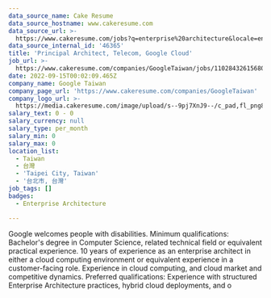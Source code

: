 ```yaml
---
data_source_name: Cake Resume
data_source_hostname: www.cakeresume.com
data_source_url: >-
  https://www.cakeresume.com/jobs?q=enterprise%20architecture&locale=en&range%5Bsalary_range%5D%5Bmin%5D=1000000
data_source_internal_id: '46365'
title: 'Principal Architect, Telecom, Google Cloud'
job_url: >-
  https://www.cakeresume.com/companies/GoogleTaiwan/jobs/110284326156804806-principal-architect-telecom-google-cloud
date: 2022-09-15T00:02:09.465Z
company_name: Google Taiwan
company_page_url: 'https://www.cakeresume.com/companies/GoogleTaiwan'
company_logo_url: >-
  https://media.cakeresume.com/image/upload/s--9pj7XnJ9--/c_pad,fl_png8,h_200,w_200/v1568707905/symvi9tbcfy1zxem1zul.png
salary_text: 0 - 0
salary_currency: null
salary_type: per_month
salary_min: 0
salary_max: 0
location_list:
  - Taiwan
  - 台灣
  - 'Taipei City, Taiwan'
  - '台北市, 台灣'
job_tags: []
badges:
  - Enterprise Architecture

---
```


Google welcomes people with disabilities. Minimum qualifications: Bachelor's degree in Computer Science, related technical field or equivalent practical experience. 10 years of experience as an enterprise architect in either a cloud computing environment or equivalent experience in a customer-facing role. Experience in cloud computing, and cloud market and competitive dynamics. Preferred qualifications: Experience with structured Enterprise Architecture practices, hybrid cloud deployments, and o